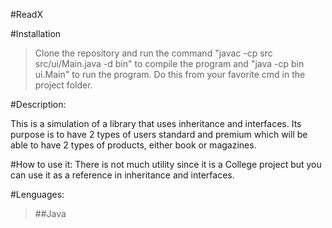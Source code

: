 #ReadX

#Installation
> Clone the repository and run the command "javac -cp src src/ui/Main.java -d bin" to compile the program and "java -cp bin ui.Main" to run the program.
> Do this from your favorite cmd in the project folder.

#Description:

This is a simulation of a library that uses inheritance and interfaces. Its purpose is to have 2 types of users standard and premium which will be able to have 2 types of products, either book or magazines.

#How to use it:
There is not much utility since it is a College project but you can use it as a reference in inheritance and interfaces.

#Lenguages:

>##Java
